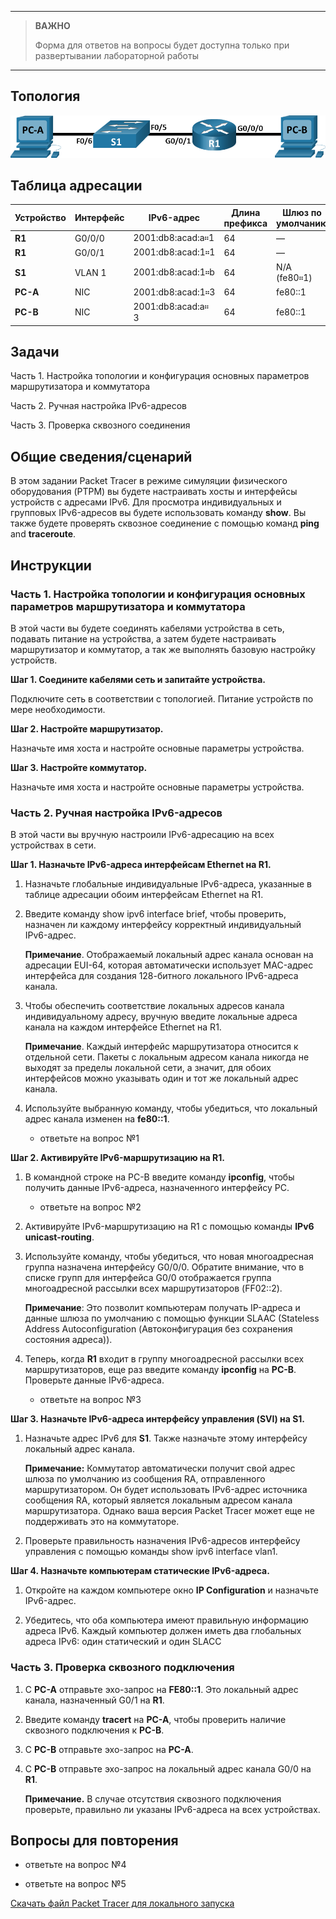 
---

> **ВАЖНО**
> 
> Форма для ответов на вопросы будет доступна только при развертывании лабораторной работы 

---

## Топология

![This topology has two PCs, a router R1 and a switch S1. PC-A is connected to switch S1 F0/6. Switch S1 F0/5 is connected to R1 G0/0/1. Router R1 g0/0/0 is connected to PC-B.](./assets/topology.png)

## Таблица адресации

| Устройство | Интерфейс | IPv6-адрес         | Длина префикса | Шлюз по умолчанию |
|------------|-----------|--------------------|----------------|-------------------|
| **R1**     | G0/0/0    | 2001:db8:acad:a።1  | 64             | —                 |
| **R1**     | G0/0/1    | 2001:db8:acad:1።1  | 64             | —                 |
| **S1**     | VLAN 1    | 2001:db8:acad:1።b  | 64             | N/A (fe80።1)      |
| **PC-A**   | NIC       | 2001:db8:acad:1።3  | 64             | fe80::1           |
| **PC-B**   | NIC       | 2001:db8:acad:a። 3 | 64             | fe80::1           |

## Задачи

Часть 1. Настройка топологии и конфигурация основных параметров маршрутизатора и коммутатора

Часть 2. Ручная настройка IPv6-адресов

Часть 3. Проверка сквозного соединения

## Общие сведения/сценарий

В этом задании Packet Tracer в режиме симуляции физического оборудования (PTPM) вы будете настраивать хосты и интерфейсы устройств с адресами IPv6. Для просмотра индивидуальных и групповых IPv6-адресов вы будете использовать команду **show**. Вы также будете проверять сквозное соединение с помощью команд **ping** and **traceroute**.

## Инструкции

### Часть 1. Настройка топологии и конфигурация основных параметров маршрутизатора и коммутатора

В этой части вы будете соединять кабелями устройства в сеть, подавать питание на устройства, а затем будете настраивать маршрутизатор и коммутатор, а так же выполнять базовую настройку устройств.

**Шаг 1. Соедините кабелями сеть и запитайте устройства.**

Подключите сеть в соответствии с топологией. Питание устройств по мере необходимости.

**Шаг 2. Настройте маршрутизатор.**

Назначьте имя хоста и настройте основные параметры устройства.

**Шаг 3. Настройте коммутатор.**

Назначьте имя хоста и настройте основные параметры устройства.

### Часть 2. Ручная настройка IPv6-адресов

В этой части вы вручную настроили IPv6-адресацию на всех устройствах в сети.

**Шаг 1. Назначьте IPv6-адреса интерфейсам Ethernet на R1.**

1.  Назначьте глобальные индивидуальные IPv6-адреса, указанные в таблице адресации обоим интерфейсам Ethernet на R1.

2.  Введите команду show ipv6 interface brief, чтобы проверить, назначен ли каждому интерфейсу корректный индивидуальный IPv6-адрес.

    **Примечание**. Отображаемый локальный адрес канала основан на адресации EUI-64, которая автоматически использует MAC-адрес интерфейса для создания 128-битного локального IPv6-адреса канала.

3.  Чтобы обеспечить соответствие локальных адресов канала индивидуальному адресу, вручную введите локальные адреса канала на каждом интерфейсе Ethernet на R1.

    **Примечание**. Каждый интерфейс маршрутизатора относится к отдельной сети. Пакеты с локальным адресом канала никогда не выходят за пределы локальной сети, а значит, для обоих интерфейсов можно указывать один и тот же локальный адрес канала.

4.  Используйте выбранную команду, чтобы убедиться, что локальный адрес канала изменен на **fe80::1**.

    - ответьте на вопрос №1

**Шаг 2. Активируйте IPv6-маршрутизацию на R1.**

1.  В командной строке на PC-B введите команду **ipconfig**, чтобы получить данные IPv6-адреса, назначенного интерфейсу PC.

    - ответьте на вопрос №2

2.  Активируйте IPv6-маршрутизацию на R1 с помощью команды **IPv6 unicast-routing**.

3.  Используйте команду, чтобы убедиться, что новая многоадресная группа назначена интерфейсу G0/0/0. Обратите внимание, что в списке групп для интерфейса G0/0 отображается группа многоадресной рассылки всех маршрутизаторов (FF02::2).

    **Примечание**: Это позволит компьютерам получать IP-адреса и данные шлюза по умолчанию с помощью функции SLAAC (Stateless Address Autoconfiguration (Автоконфигурация без сохранения состояния адреса)).

4.  Теперь, когда **R1** входит в группу многоадресной рассылки всех маршрутизаторов, еще раз введите команду **ipconfig** на **PC-B**. Проверьте данные IPv6-адреса.

    - ответьте на вопрос №3

**Шаг 3. Назначьте IPv6-адреса интерфейсу управления (SVI) на S1.**

1.  Назначьте адрес IPv6 для **S1**. Также назначьте этому интерфейсу локальный адрес канала.

    **Примечание:** Коммутатор автоматически получит свой адрес шлюза по умолчанию из сообщения RA, отправленного маршрутизатором. Он будет использовать IPv6-адрес источника сообщения RA, который является локальным адресом канала маршрутизатора. Однако ваша версия Packet Tracer может еще не поддерживать это на коммутаторе.

2.  Проверьте правильность назначения IPv6-адресов интерфейсу управления с помощью команды show ipv6 interface vlan1.

**Шаг 4. Назначьте компьютерам статические IPv6-адреса.**

1.  Откройте на каждом компьютере окно **IP Configuration** и назначьте IPv6-адрес.

2.  Убедитесь, что оба компьютера имеют правильную информацию адреса IPv6. Каждый компьютер должен иметь два глобальных адреса IPv6: один статический и один SLACC

### Часть 3. Проверка сквозного подключения

1.  С **PC-A** отправьте эхо-запрос на **FE80::1**. Это локальный адрес канала, назначенный G0/1 на **R1**.

2.  Введите команду **tracert** на **PC-A**, чтобы проверить наличие сквозного подключения к **PC-B**.

3.  С **PC-B** отправьте эхо-запрос на **PC-A**.

4.  С **PC-B** отправьте эхо-запрос на локальный адрес канала G0/0 на **R1**.

    **Примечание.** В случае отсутствия сквозного подключения проверьте, правильно ли указаны IPv6-адреса на всех устройствах.

## Вопросы для повторения

- ответьте на вопрос №4

- ответьте на вопрос №5

[Скачать файл Packet Tracer для локального запуска](./assets/12.9.2-lab.pka)
